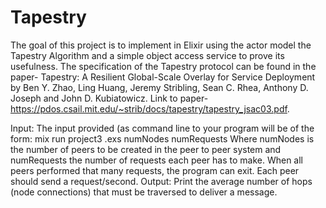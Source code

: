 # Tapestry

The goal of this project is to implement in Elixir using the actor model the Tapestry Algorithm and a simple object access service to prove its usefulness. The specification of the Tapestry protocol can be found in the paper-Tapestry: A Resilient Global-Scale Overlay for Service Deployment by Ben Y. Zhao, Ling Huang, Jeremy Stribling, Sean C. Rhea, Anthony D. Joseph and John D. Kubiatowicz. Link to paper- https://pdos.csail.mit.edu/~strib/docs/tapestry/tapestry_jsac03.pdf.

Input: The input provided (as command line to your program will be of theform:mix runproject3 .exs numNodes numRequestsWhere numNodes is the number of peers to be created in the peer to peer system andnumRequests the number of requests each peer has to make. When all peers performedthat many requests, the program can exit. Each peer should send a request/second.Output: Print the average number of hops (node connections) that must be traversedto deliver a message.
